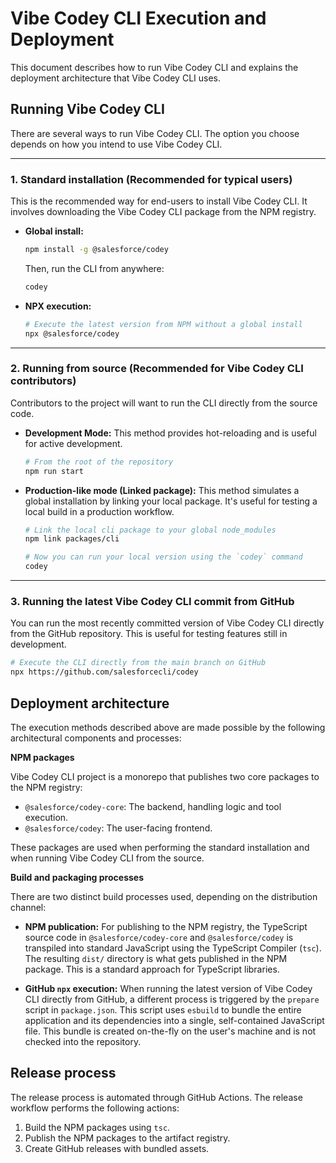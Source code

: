 # Vibe Codey CLI Execution and Deployment

This document describes how to run Vibe Codey CLI and explains the deployment architecture that Vibe Codey CLI uses.

## Running Vibe Codey CLI

There are several ways to run Vibe Codey CLI. The option you choose depends on how you intend to use Vibe Codey CLI.

---

### 1. Standard installation (Recommended for typical users)

This is the recommended way for end-users to install Vibe Codey CLI. It involves downloading the Vibe Codey CLI package from the NPM registry.

- **Global install:**

  ```bash
  npm install -g @salesforce/codey
  ```

  Then, run the CLI from anywhere:

  ```bash
  codey
  ```

- **NPX execution:**

  ```bash
  # Execute the latest version from NPM without a global install
  npx @salesforce/codey
  ```

---

### 2. Running from source (Recommended for Vibe Codey CLI contributors)

Contributors to the project will want to run the CLI directly from the source code.

- **Development Mode:**
  This method provides hot-reloading and is useful for active development.
  ```bash
  # From the root of the repository
  npm run start
  ```
- **Production-like mode (Linked package):**
  This method simulates a global installation by linking your local package. It's useful for testing a local build in a production workflow.

  ```bash
  # Link the local cli package to your global node_modules
  npm link packages/cli

  # Now you can run your local version using the `codey` command
  codey
  ```

---

### 3. Running the latest Vibe Codey CLI commit from GitHub

You can run the most recently committed version of Vibe Codey CLI directly from the GitHub repository. This is useful for testing features still in development.

```bash
# Execute the CLI directly from the main branch on GitHub
npx https://github.com/salesforcecli/codey
```

## Deployment architecture

The execution methods described above are made possible by the following architectural components and processes:

**NPM packages**

Vibe Codey CLI project is a monorepo that publishes two core packages to the NPM registry:

- `@salesforce/codey-core`: The backend, handling logic and tool execution.
- `@salesforce/codey`: The user-facing frontend.

These packages are used when performing the standard installation and when running Vibe Codey CLI from the source.

**Build and packaging processes**

There are two distinct build processes used, depending on the distribution channel:

- **NPM publication:** For publishing to the NPM registry, the TypeScript source code in `@salesforce/codey-core` and `@salesforce/codey` is transpiled into standard JavaScript using the TypeScript Compiler (`tsc`). The resulting `dist/` directory is what gets published in the NPM package. This is a standard approach for TypeScript libraries.

- **GitHub `npx` execution:** When running the latest version of Vibe Codey CLI directly from GitHub, a different process is triggered by the `prepare` script in `package.json`. This script uses `esbuild` to bundle the entire application and its dependencies into a single, self-contained JavaScript file. This bundle is created on-the-fly on the user's machine and is not checked into the repository.

## Release process

The release process is automated through GitHub Actions. The release workflow performs the following actions:

1.  Build the NPM packages using `tsc`.
2.  Publish the NPM packages to the artifact registry.
3.  Create GitHub releases with bundled assets.
